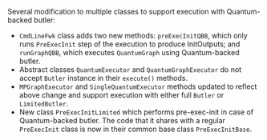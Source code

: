 Several modification to multiple classes to support execution with Quantum-backed butler:
* `CmdLineFwk` class adds two new methods: `preExecInitQBB`, which only runs `PreExecInit` step of the execution to produce InitOutputs; and `runGraphQBB`, which executes `QuantumGraph` using Quantum-backed butler.
* Abstract classes `QuantumExecutor` and `QuantumGraphExecutor` do not accept `Butler` instance in their `execute()` methods.
* `MPGraphExecutor` and `SingleQuantumExecutor` methods updated to reflect above change and support execution with either full `Butler` or `LimitedButler`.
* New class `PreExecInitLimited` which performs pre-exec-init in case of Quantum-backed butler. The code that it shares with a regular `PreExecInit` class is now in their common base class `PreExecInitBase`.
